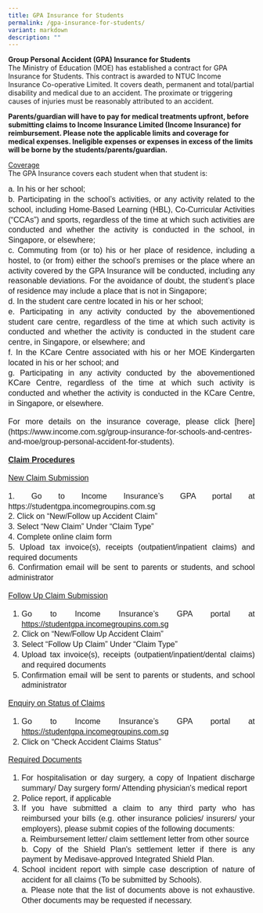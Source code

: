 ```yaml
---
title: GPA Insurance for Students
permalink: /gpa-insurance-for-students/
variant: markdown
description: ""
---
```

**Group Personal Accident (GPA) Insurance for Students** <br>
The Ministry of Education (MOE) has established a contract for GPA Insurance for Students. This contract is awarded to NTUC Income Insurance Co-operative Limited. It covers death, permanent and total/partial disability and medical due to an accident. The proximate or triggering causes of injuries must be reasonably attributed to an accident.

**Parents/guardian will have to pay for medical treatments upfront, before submitting claims to Income Insurance Limited (Income Insurance) for reimbursement. Please note the applicable limits and coverage for medical expenses. Ineligible expenses or expenses in excess of the limits will be borne by the students/parents/guardian.**

<u>Coverage</u><br>
The GPA Insurance covers each student when that student is:

 <li style="line-height:1.3;font-family:arial;font-size:16px;text-align:justify;list-style-type: lower-alpha;">In his or her school; 
	</li><li style="line-height:1.3;font-family:arial;font-size:16px;text-align:justify;list-style-type: lower-alpha;">Participating in the school’s activities, or any activity related to the school, including Home-Based Learning (HBL), Co-Curricular Activities (“CCAs”) and sports, regardless of the time at which such activities are conducted and whether the activity is conducted in the school, in Singapore, or elsewhere; 
		</li><li style="line-height:1.3;font-family:arial;font-size:16px;text-align:justify;list-style-type: lower-alpha;">Commuting from (or to) his or her place of residence, including a hostel, to (or from) either the school’s premises or the place where an activity covered by the GPA Insurance will be conducted, including any reasonable deviations. For the avoidance of doubt, the student’s place of residence may include a place that is not in Singapore; 
			</li><li style="line-height:1.3;font-family:arial;font-size:16px;text-align:justify;list-style-type: lower-alpha;">In the student care centre located in his or her school; 
			</li><li style="line-height:1.3;font-family:arial;font-size:16px;text-align:justify;list-style-type: lower-alpha;">Participating in any activity conducted by the abovementioned student care centre, regardless of the time at which such activity is conducted and whether the activity is conducted in the student care centre, in Singapore, or elsewhere; and 
		</li><li style="line-height:1.3;font-family:arial;font-size:16px;text-align:justify;list-style-type: lower-alpha;">In the KCare Centre associated with his or her MOE Kindergarten located in his or her school; and
		</li><li style="line-height:1.3;font-family:arial;font-size:16px;text-align:justify;list-style-type: lower-alpha;">Participating in any activity conducted by the abovementioned KCare Centre, regardless of the time at which such activity is conducted and whether the activity is conducted in the KCare Centre, in Singapore, or elsewhere. <br>
			
<p>For more details on the insurance coverage, please click [here](https://www.income.com.sg/group-insurance-for-schools-and-centres-and-moe/group-personal-accident-for-students). </p>
<p>
	<u><b>Claim Procedures</b></u></p>
	<p><u>New Claim Submission </u> </p>
1.	Go to Income Insurance’s GPA portal at https://studentgpa.incomegroupins.com.sg <br>
2.	Click on “New/Follow up Accident Claim” <br>
3.	Select “New Claim” Under “Claim Type” <br>
4.	Complete online claim form <br>
5.	Upload tax invoice(s), receipts (outpatient/inpatient claims) and required documents <br>
6.	Confirmation email will be sent to parents or students, and school administrator <br>

<u>Follow Up Claim Submission </u> <br>
1.	Go to Income Insurance’s GPA portal at https://studentgpa.incomegroupins.com.sg <br>
2.	Click on “New/Follow Up Accident Claim” <br>
3.	Select “Follow Up Claim” Under “Claim Type” <br>
4.	Upload tax invoice(s), receipts (outpatient/inpatient/dental claims) and required documents <br>
5.	Confirmation email will be sent to parents or students, and school administrator <br>

<u>Enquiry on Status of Claims </u> <br>
1.	Go to Income Insurance’s GPA portal at https://studentgpa.incomegroupins.com.sg <br>
2.	Click on “Check Accident Claims Status” <br>

<u>Required Documents </u> <br>
1.	For hospitalisation or day surgery, a copy of Inpatient discharge summary/ Day surgery form/ Attending physician's medical report <br>
2.	Police report, if applicable <br>
3.	If you have submitted a claim to any third party who has reimbursed your bills (e.g. other insurance policies/ insurers/ your employers), please submit copies of the following documents: <br>
a.	Reimbursement letter/ claim settlement letter from other source <br>
b.	Copy of the Shield Plan's settlement letter if there is any payment by Medisave-approved Integrated Shield Plan. <br>
4.	School incident report with simple case description of nature of accident for all claims (To be submitted by Schools). <br>
a.	Please note that the list of documents above is not exhaustive. Other documents may be requested if necessary.</li>